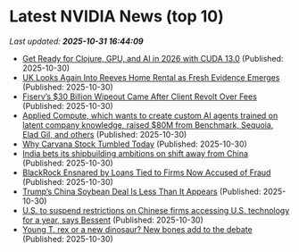 # Latest NVIDIA News (top 10)
_Last updated: **2025-10-31 16:44:09**_

- [Get Ready for Clojure, GPU, and AI in 2026 with CUDA 13.0](https://dragan.rocks/articles/25/Get-Ready-Clojure-GPU-AI-2026-CUDA-13) (Published: 2025-10-30)
- [UK Looks Again Into Reeves Home Rental as Fresh Evidence Emerges](https://biztoc.com/x/78c725e23c00803f) (Published: 2025-10-30)
- [Fiserv’s $30 Billion Wipeout Came After Client Revolt Over Fees](https://biztoc.com/x/8abfd8e51439970b) (Published: 2025-10-30)
- [Applied Compute, which wants to create custom AI agents trained on latent company knowledge, raised $80M from Benchmark, Sequoia, Elad Gil, and others](https://biztoc.com/x/fbb83b116e7af744) (Published: 2025-10-30)
- [Why Carvana Stock Tumbled Today](https://biztoc.com/x/af65a5c8b8d6407b) (Published: 2025-10-30)
- [India bets its shipbuilding ambitions on shift away from China](https://biztoc.com/x/9f564f9453356f6e) (Published: 2025-10-30)
- [BlackRock Ensnared by Loans Tied to Firms Now Accused of Fraud](https://biztoc.com/x/afff0d7e23231cbc) (Published: 2025-10-30)
- [Trump’s China Soybean Deal Is Less Than It Appears](https://biztoc.com/x/139e0ce8f9a43217) (Published: 2025-10-30)
- [U.S. to suspend restrictions on Chinese firms accessing U.S. technology for a year, says Bessent](https://biztoc.com/x/6c8cd4d690838b48) (Published: 2025-10-30)
- [Young T. rex or a new dinosaur? New bones add to the debate](https://biztoc.com/x/da9b7d477beac460) (Published: 2025-10-30)

